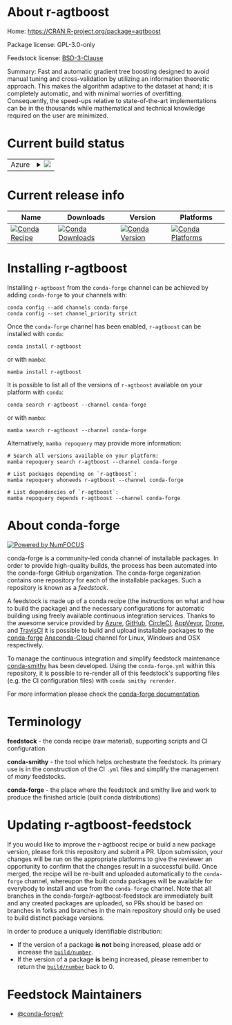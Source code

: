 About r-agtboost
================

Home: https://CRAN.R-project.org/package=agtboost

Package license: GPL-3.0-only

Feedstock license: [BSD-3-Clause](https://github.com/conda-forge/r-agtboost-feedstock/blob/main/LICENSE.txt)

Summary: Fast and automatic gradient tree boosting designed to avoid manual tuning and cross-validation by utilizing an information theoretic approach. This makes the algorithm adaptive to the dataset at hand; it is completely automatic, and with minimal worries of overfitting. Consequently, the speed-ups relative to state-of-the-art implementations can be in the thousands while mathematical and technical knowledge required on the user are minimized.

Current build status
====================


<table>
    
  <tr>
    <td>Azure</td>
    <td>
      <details>
        <summary>
          <a href="https://dev.azure.com/conda-forge/feedstock-builds/_build/latest?definitionId=16368&branchName=main">
            <img src="https://dev.azure.com/conda-forge/feedstock-builds/_apis/build/status/r-agtboost-feedstock?branchName=main">
          </a>
        </summary>
        <table>
          <thead><tr><th>Variant</th><th>Status</th></tr></thead>
          <tbody><tr>
              <td>linux_64_r_base4.1</td>
              <td>
                <a href="https://dev.azure.com/conda-forge/feedstock-builds/_build/latest?definitionId=16368&branchName=main">
                  <img src="https://dev.azure.com/conda-forge/feedstock-builds/_apis/build/status/r-agtboost-feedstock?branchName=main&jobName=linux&configuration=linux_64_r_base4.1" alt="variant">
                </a>
              </td>
            </tr><tr>
              <td>linux_64_r_base4.2</td>
              <td>
                <a href="https://dev.azure.com/conda-forge/feedstock-builds/_build/latest?definitionId=16368&branchName=main">
                  <img src="https://dev.azure.com/conda-forge/feedstock-builds/_apis/build/status/r-agtboost-feedstock?branchName=main&jobName=linux&configuration=linux_64_r_base4.2" alt="variant">
                </a>
              </td>
            </tr><tr>
              <td>osx_64_r_base4.1</td>
              <td>
                <a href="https://dev.azure.com/conda-forge/feedstock-builds/_build/latest?definitionId=16368&branchName=main">
                  <img src="https://dev.azure.com/conda-forge/feedstock-builds/_apis/build/status/r-agtboost-feedstock?branchName=main&jobName=osx&configuration=osx_64_r_base4.1" alt="variant">
                </a>
              </td>
            </tr><tr>
              <td>osx_64_r_base4.2</td>
              <td>
                <a href="https://dev.azure.com/conda-forge/feedstock-builds/_build/latest?definitionId=16368&branchName=main">
                  <img src="https://dev.azure.com/conda-forge/feedstock-builds/_apis/build/status/r-agtboost-feedstock?branchName=main&jobName=osx&configuration=osx_64_r_base4.2" alt="variant">
                </a>
              </td>
            </tr><tr>
              <td>win_64</td>
              <td>
                <a href="https://dev.azure.com/conda-forge/feedstock-builds/_build/latest?definitionId=16368&branchName=main">
                  <img src="https://dev.azure.com/conda-forge/feedstock-builds/_apis/build/status/r-agtboost-feedstock?branchName=main&jobName=win&configuration=win_64_" alt="variant">
                </a>
              </td>
            </tr>
          </tbody>
        </table>
      </details>
    </td>
  </tr>
</table>

Current release info
====================

| Name | Downloads | Version | Platforms |
| --- | --- | --- | --- |
| [![Conda Recipe](https://img.shields.io/badge/recipe-r--agtboost-green.svg)](https://anaconda.org/conda-forge/r-agtboost) | [![Conda Downloads](https://img.shields.io/conda/dn/conda-forge/r-agtboost.svg)](https://anaconda.org/conda-forge/r-agtboost) | [![Conda Version](https://img.shields.io/conda/vn/conda-forge/r-agtboost.svg)](https://anaconda.org/conda-forge/r-agtboost) | [![Conda Platforms](https://img.shields.io/conda/pn/conda-forge/r-agtboost.svg)](https://anaconda.org/conda-forge/r-agtboost) |

Installing r-agtboost
=====================

Installing `r-agtboost` from the `conda-forge` channel can be achieved by adding `conda-forge` to your channels with:

```
conda config --add channels conda-forge
conda config --set channel_priority strict
```

Once the `conda-forge` channel has been enabled, `r-agtboost` can be installed with `conda`:

```
conda install r-agtboost
```

or with `mamba`:

```
mamba install r-agtboost
```

It is possible to list all of the versions of `r-agtboost` available on your platform with `conda`:

```
conda search r-agtboost --channel conda-forge
```

or with `mamba`:

```
mamba search r-agtboost --channel conda-forge
```

Alternatively, `mamba repoquery` may provide more information:

```
# Search all versions available on your platform:
mamba repoquery search r-agtboost --channel conda-forge

# List packages depending on `r-agtboost`:
mamba repoquery whoneeds r-agtboost --channel conda-forge

# List dependencies of `r-agtboost`:
mamba repoquery depends r-agtboost --channel conda-forge
```


About conda-forge
=================

[![Powered by
NumFOCUS](https://img.shields.io/badge/powered%20by-NumFOCUS-orange.svg?style=flat&colorA=E1523D&colorB=007D8A)](https://numfocus.org)

conda-forge is a community-led conda channel of installable packages.
In order to provide high-quality builds, the process has been automated into the
conda-forge GitHub organization. The conda-forge organization contains one repository
for each of the installable packages. Such a repository is known as a *feedstock*.

A feedstock is made up of a conda recipe (the instructions on what and how to build
the package) and the necessary configurations for automatic building using freely
available continuous integration services. Thanks to the awesome service provided by
[Azure](https://azure.microsoft.com/en-us/services/devops/), [GitHub](https://github.com/),
[CircleCI](https://circleci.com/), [AppVeyor](https://www.appveyor.com/),
[Drone](https://cloud.drone.io/welcome), and [TravisCI](https://travis-ci.com/)
it is possible to build and upload installable packages to the
[conda-forge](https://anaconda.org/conda-forge) [Anaconda-Cloud](https://anaconda.org/)
channel for Linux, Windows and OSX respectively.

To manage the continuous integration and simplify feedstock maintenance
[conda-smithy](https://github.com/conda-forge/conda-smithy) has been developed.
Using the ``conda-forge.yml`` within this repository, it is possible to re-render all of
this feedstock's supporting files (e.g. the CI configuration files) with ``conda smithy rerender``.

For more information please check the [conda-forge documentation](https://conda-forge.org/docs/).

Terminology
===========

**feedstock** - the conda recipe (raw material), supporting scripts and CI configuration.

**conda-smithy** - the tool which helps orchestrate the feedstock.
                   Its primary use is in the construction of the CI ``.yml`` files
                   and simplify the management of *many* feedstocks.

**conda-forge** - the place where the feedstock and smithy live and work to
                  produce the finished article (built conda distributions)


Updating r-agtboost-feedstock
=============================

If you would like to improve the r-agtboost recipe or build a new
package version, please fork this repository and submit a PR. Upon submission,
your changes will be run on the appropriate platforms to give the reviewer an
opportunity to confirm that the changes result in a successful build. Once
merged, the recipe will be re-built and uploaded automatically to the
`conda-forge` channel, whereupon the built conda packages will be available for
everybody to install and use from the `conda-forge` channel.
Note that all branches in the conda-forge/r-agtboost-feedstock are
immediately built and any created packages are uploaded, so PRs should be based
on branches in forks and branches in the main repository should only be used to
build distinct package versions.

In order to produce a uniquely identifiable distribution:
 * If the version of a package **is not** being increased, please add or increase
   the [``build/number``](https://docs.conda.io/projects/conda-build/en/latest/resources/define-metadata.html#build-number-and-string).
 * If the version of a package **is** being increased, please remember to return
   the [``build/number``](https://docs.conda.io/projects/conda-build/en/latest/resources/define-metadata.html#build-number-and-string)
   back to 0.

Feedstock Maintainers
=====================

* [@conda-forge/r](https://github.com/conda-forge/r/)

